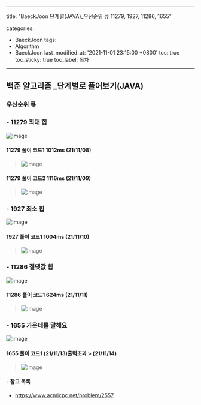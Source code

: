 ﻿---
 
title: "BaeckJoon 단계별(JAVA)_우선순위 큐 11279, 1927, 11286, 1655"
 
categories:  
 - BaeckJoon 
tags: 
 - Algorithm
 - BaeckJoon 
last_modified_at: '2021-11-01 23:15:00 +0800'
toc: true
toc_sticky: true
toc_label: 목차
---
## 백준 알고리즘 _단계별로 풀어보기(JAVA)
### 우선순위 큐
### - 11279 최대 힙	
![image](https://user-images.githubusercontent.com/66898243/140761800-ef3da888-1109-4a7a-9bbc-bd3fdcca7ff0.png)

#### 11279 풀이 코드1 1012ms (21/11/08)
> ![image](https://user-images.githubusercontent.com/66898243/140761838-bcc0c9a2-1ba0-4c6d-8a09-c75af03f5ebd.png)

#### 11279 풀이 코드2 1116ms (21/11/09)
> ![image](https://user-images.githubusercontent.com/66898243/140917529-309b8e28-bf68-4c1d-9da7-bb70bb08e7a1.png)

### - 1927 최소 힙	
![image](https://user-images.githubusercontent.com/66898243/141121538-1616ea5f-0863-4649-ac85-c34ea7e1c222.png)

#### 1927 풀이 코드1  1004ms (21/11/10)
> ![image](https://user-images.githubusercontent.com/66898243/141127145-bd8363cb-8570-42cd-a5a3-99b14fc2567a.png)

### - 11286 절댓값 힙
![image](https://user-images.githubusercontent.com/66898243/141316871-52b6ad8d-30c1-456f-81cf-98ab596e7dfc.png)

#### 11286 풀이 코드1 624ms (21/11/11)
>  ![image](https://user-images.githubusercontent.com/66898243/141316922-7e25ed46-5c29-4352-8531-9c471ff34d00.png)


### - 1655 가운데를 말해요
![image](https://user-images.githubusercontent.com/66898243/141648333-79f833ad-f25a-42bc-9841-bec276e14161.png)

#### 1655 풀이 코드1  (21/11/13)출력초과  > (21/11/14)
>  ![image](https://user-images.githubusercontent.com/66898243/141686482-af25e07c-434d-453c-8f7b-8afb004919c8.png)



#### - 참고 목록
- https://www.acmicpc.net/problem/2557
